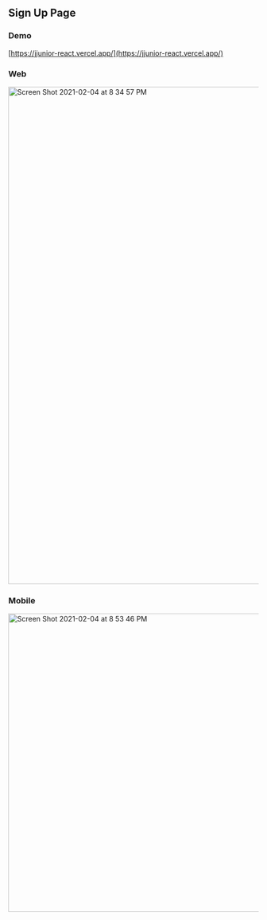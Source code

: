 ## Sign Up Page

### Demo
[https://jjunior-react.vercel.app/](https://jjunior-react.vercel.app/)

<p float="left">
<h3> Web </h3>
<img width="1000" alt="Screen Shot 2021-02-04 at 8 34 57 PM" src="https://user-images.githubusercontent.com/30422190/106969916-91f56d00-672a-11eb-8cea-b960950bc7cc.png">

### Mobile
<img width="600" alt="Screen Shot 2021-02-04 at 8 53 46 PM" src="https://user-images.githubusercontent.com/30422190/106970205-2790fc80-672b-11eb-8b05-b993ccd43c69.png">
</p>

